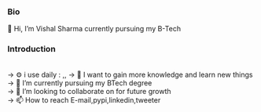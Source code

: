 <b><h3> Bio </h3></b>
👋 Hi, I’m Vishal Sharma currently pursuing my B-Tech <br>
<b><h3> Introduction </h3></b> <br>
-> ⚙️ i use daily : <script>.py</script>,<script>.html</script>,<script>.java</script>
-> 👀 I want to gain more knowledge and learn new things <br>
-> 🌱 I’m currently pursuing my BTech degree <br>
-> 💞️ I’m looking to collaborate on for future growth <br>
-> 📫 How to reach E-mail,pypi,linkedin,tweeter  <br>
<!---
Vishal24102002/Vishal24102002 is a ✨ special ✨ repository because its `README.md` (this file) appears on your GitHub profile.
You can click the Preview link to take a look at your changes.
--->
